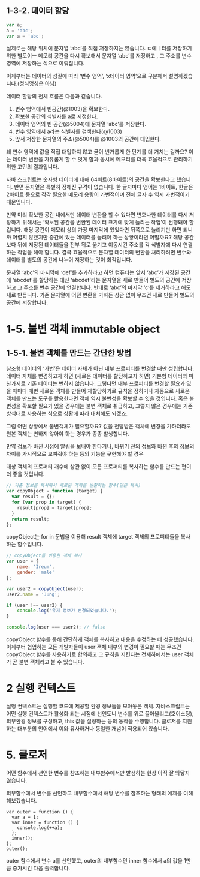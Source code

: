 ## 1-3-2. 데이터 할당

```jsx
var a;
a = 'abc';
var a = 'abc';
```

실제로는 해당 위치에 문자열 ‘abc’를 직접 저장하지는 않습니다. ㄷ에ㅣ터를 저장하기 위한 별도이ㅡ 메모리 공간을 다시 확보해서 문자열 ‘abc’를 저장하고 , 그 주소를 변수 영역에 저장하는 식으로 이뤄집니다. 

이제부터는 데이터의 성질에 따라 ‘변수 영역’, ‘x데이터 영역’으로 구분해서 설명하겠습니다.(정식명칭은 아님)

데이터 할당의 전체 흐름은 다음과 같습니다. 

<aside>

1. 변수 영역에서 빈공간(@1003)을 확보한다.
2. 확보한 공간의 식별자를 a로 지정한다.
3. 데이터 영역의 빈 공간(@5004)에 문자열 ‘abc’를 저장한다.
4. 변수 영역에서 a라는 식별자를 검색한다(@1003)
5. 앞서 저장한 문자열의 주소(@5004)를 @1003의 공간에 대입한다.
</aside>

왜 변수 영역에 값을 직접 대입하지 않고 굳이 번거롭게 한 단계를 더 거치는 걸까요? 이는 데이터 변환을 자유롭게 할 수 잇게 함과 동시에 메모리를 더욱 효율적으로 관리하기 위한 고민의 결과입니다. 

자바 스크립트는 숫자형 데이터에 대해 64비트(8바이트)의 공간을 확보한다고 했습니다. 반면 문자열은 특별히 정해진 규격이 없습니다. 한 글자마다 영어는 1바이트, 한글은 2바이트 등으로 각각 필요한 메모리 용량이 가변적이며 전체 글자 수 역시 가변적이기 때문입니다.

만약 미리 확보한 공간 내에서만 데이터 변환을 할 수 있다면 변호나한 데이터를 다시 저장하기 위해서는 ‘확보된 공간을 변환된 데이터 크기에 맞게 늘리는 작업’이 선행돼야 할 겁니다. 해당 공간이 메모리 상의 가장 마지막에 있었다면 뒤쪽으로 늘리기만 하면 되니까 어렵지 않겠지만 중간에 있는 데이터를 늘려야 하는 상황이라면 어떨까요? 해당 공간보다 뒤에 저장된 데이터들을 전부 뒤로 옮기고 이동시킨 주소를 각 식별자에 다시 연결하는 작업을 해야 합니다. 결국 효율적으로 문자열 데이터의 변환을 처리하려면 변수와 데이터를 별도의 공간에 나누어 저장하는 것이 최적입니다.

문자열 ‘abc’의 마지막에 ‘def’를 추가하라고 하면 컴퓨터는 앞서 ‘abc’가 저장된 공간에 ‘abcdef’를 할당하는 대신 ‘abcdef’라는 문자열을 새로 만들어 별도의 공간에 저장하고 그 주소를 변수 공간에 연결합니다. 반대로 ‘abc’의 마지막 ‘c’를 제거하라고 해도 새로 만듭니다. 기존 문자열에 어던 변환을 가하든 상관 없이 무조건 새로 만들어 별도의 공간에 저장합니다.

# 1-5. 불변 객체 immutable object

## 1-5-1. 불변 객체를 만드는 간단한 방법

참조형 데이터의 ‘가변’은 데이터 자체가 아닌 내부 프로퍼티를 변경할 때만 성립합니다. 데이터 자체를 변경하고자 하면 (새로운 데이터를 할당하고자 하면) 기본형 데이터와 마찬가지로 기존 데이터는 변하지 않습니다. 그렇다면 내부 프로퍼티를 변경할 필요가 있을 때마다 매번 새로운 객체를 만들어 재할당하기로 규칙을 정하거나 자동으로 새로운 객체를 만드는 도구를 활용한다면 객체 역시 불변성을 확보할 수 잇을 것입니다. 혹은 불변성을 확보할 필요가 있을 경우에는 불변 객체로 취급하고, 그렇지 않은 경우에는 기존 방식대로 사용하는 식으로 상황에 따라 대처해도 되겠죠. 

그럼 어떤 상황에서 불변객체가 필요할까요? 값을 전달받은 객체에 변경을 가하더라도 원본 객체는 변하지 않아야 하는 경우가 종종 발생합니다. 

만약 정보가 바뀐 시점에 알림을 보내야 한다거나, 바뀌기 전의 정보와 바뀐 후의 정보의 차이를 가시적으로 보여줘야 하는 등의 기능을 구현해야 할 경우

대상 객체의 프로퍼티 개수에 상관 없이 모든 프로퍼티를 복사하는 함수를 만드는 편이 더 좋을 것입니다. 

```jsx
// 기존 정보를 복사해서 새로운 객체를 반환하는 함수(얕은 복사)
var copyObject = function (target) {
  var result = {};
  for (var prop in target) {
    result[prop] = target[prop];
  }
  return result;
};
```

copyObject는 for in 문법을 이용해 result 객체에 target 객체의 프로퍼티들을 복사하는 함수입니다. 

```jsx
// copyObject를 이용한 객체 복사
var user = {
	name: 'Ireum',
	gender: 'male'
};

var user2 = copyObject(user);
user2.name = 'Jung';

if (user !== user2) {
	console.log('유저 정보가 변경되었습니다.');
}

console.log(user === user2); // false
```

copyObject 함수를 통해 간단하게 객체를 복사하고 내용을 수정하는 데 성공했습니다. 이제부터 협업하는 모든 개발자들이 user 객체 내부의 변경이 필요할 때는 무조건 copyObject 함수를 사용하기로 합의하고 그 규칙을 지킨다는 전제하에서는 user 객체가 곧 불변 객체라고 볼 수 있습니다.

# 2 실행 컨텍스트
실행 컨텍스트는 실행할 코드에 제공할 환경 정보들을 모아놓은 객체. 자바스크립트는 어떤 실행 컨텍스트가 활성화 되는 시점에 선언도니 변수를 위로 
끌어올리고(호이스팅), 외부환경 정보를 구성하고, this 값을 설정하는 등의 동작을 수행합니다. 클로저를 지원하는 대부분의 언어에서 이와 유사하거나 동일한 개념이 적용되어 있습니다. 



# 5. 클로저
어떤 함수에서 선언한 변수를 참조하는 내부함수에서만 발생하는 현상
아직 잘 와닿지 않습니다.

외부함수에서 변수를 선언하고 내부함수에서 해당 변수를 참조하는 형태의 예제를 이해해보겠습니다.
```
var outer = function () {
  var a = 1;
  var inner = function () {
    console.log(++a);
  };
  inner();
};
outer();
```
outer 함수에서 변수 a를 선언했고, outer의 내부함수인 inner 함수에서 a의 값을 1만큼 증가시킨 다음 출력합니다.